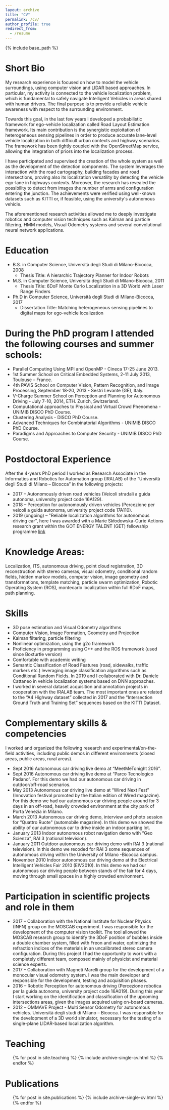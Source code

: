 ```yaml
---
layout: archive
title: "CV"
permalink: /cv/
author_profile: true
redirect_from:
  - /resume
---
```


{% include base_path %}

Short Bio
=====

My research experience is focused on how to model the vehicle surroundings, using computer vision and LIDAR based approaches. In particular, my activity is connected to the vehicle localization problem, which is fundamental to safely navigate Intelligent Vehicles in areas shared with human drivers. The final purpose is to provide a reliable vehicle awareness with respect to the surrounding environment. 

Towards this goal, in the last few years I developed a probabilistic framework for ego-vehicle localization called Road Layout Estimation framework. Its main contribution is the synergistic exploitation of heterogeneous sensing pipelines in order to produce accurate lane-level vehicle localization in both difficult urban contexts and highway scenarios. The framework has been tightly coupled with the OpenStreetMap service, allowing the integration of priors into the localization process.  

I have participated and supervised the creation of the whole system as well as the development of the detection components. The system leverages the interaction with the road cartography, building facades and road intersections, proving also its localization versatility by detecting the vehicle ego-lane in highways contexts. Moreover, the research has revealed the possibility to detect from images the number of arms and configuration entering the junction. The achievements were verified using well-known datasets such as KITTI or, if feasible, using the university's autonomous vehicle.  

The aforementioned research activities allowed me to deeply investigate robotics and computer vision techniques such as Kalman and particle filtering, HMM models, Visual Odometry systems and several convolutional neural network applications. 


Education
======
* B.S. in Computer Science, Università degli Studi di Milano-Bicocca, 2008
  * Thesis Title: A hierarchic Trajectory Planner for Indoor Robots
* M.S. in Computer Science, Università degli Studi di Milano-Bicocca, 2011
  * Thesis Title: 6DoF Monte Carlo Localization in a 3D World with Laser Range Finders 
* Ph.D in Computer Science, Università degli Studi di Milano-Bicocca, 2017
  * Dissertation Title: Matching heterogeneous sensing pipelines to digital maps for ego-vehicle localization

During the PhD program I attended the following courses and summer schools: 
======

* Parallel Computing Using MPI and OpenMP - Cineca 17-25 June 2013. 
* 1st Summer School on Critical Embedded Systems, 2-11 July 2013, Toulouse – France. 
* 4th PAVIS School on Computer Vision, Pattern Recognition, and Image Processing, September 18-20, 2013 - Sestri Levante (GE), Italy. 
* V-Charge Summer School on Perception and Planning for Autonomous Driving - July 7-10, 2014, ETH. Zurich, Switzerland. 
* Computational approaches to Physical and Virtual Crowd Phenomena - UNIMIB DISCO PhD Course. 
* Clustering Analysis - DISCO PhD Course. 
* Advanced Techniques for Combinatorial Algorithms - UNIMIB DISCO PhD Course. 
* Paradigms and Approaches to Computer Security - UNIMIB DISCO PhD Course.   

Postdoctoral Experience
=====

After the 4-years PhD period I worked as Research Associate in the Informatics and Robotics for Automation group (IRALAB) of the “Università degli Studi di Milano – Bicocca” in the following projects: 

* 2017 – Autonomously driven road vehicles (Veicoli stradali a guida autonoma, university project code 16A129). 
* 2018 – Perception for autonomously driven vehicles (Percezione per veicoli a guida autonoma, university project code 17A110). 
* 2019 (ongoing) – "Reliable localization algorithms for autonomous driving car", here I was awarded with a Marie Skłodowska-Curie Actions research grant within the GOT ENERGY TALENT (GET) fellowship programme [link](http://gotenergytalent.uah.es/member/augusto-luis-ballardini/ "MSCA-COFUND")
  

Knowledge Areas: 
====== 
Localization, ITS, autonomous driving, point cloud registration, 3D reconstruction with stereo cameras, visual odometry, conditional random fields, hidden markov models, computer vision, image geometry and transformations, template matching, particle swarm optimization, Robotic Operating System (ROS), montecarlo localization within full 6DoF maps, path planning. 

Skills
======
* 3D pose estimation and Visual Odometry algorithms 
* Computer Vision, Image Formation, Geometry and Projection 
* Kalman filtering, particle filtering 
* Nonlinear optimization, using the g2o framework 
* Proficiency in programming using C++ and the ROS framework (used since Boxturtle version) 
* Comfortable with academic writing 
* Semantic Classification of Road Features (road, sidewalks, traffic markers etc.) leveraging image classification algorithms such as Conditional Random Fields. In 2019 and I collaborated with Dr. Daniele Cattaneo in vehicle localization systems based on DNN approaches.
* I worked in several dataset acquisition and annotation projects in cooperation with the IRALAB team. The most important ones are related to the “A4 Highway dataset” collected in 2017 and the “Intersection Ground Truth and Training Set” sequences based on the KITTI Dataset.  


Complementary skills & competencies 
=====

I worked and organized the following research and experimental/on-the-field activities, including public demos in different environments (closed areas, public areas, rural areas). 

* Sept 2016 Autonomous car driving live demo at “MeetMeTonight 2016”. 
* Sept 2016 Autonomous car driving live demo at “Parco Tecnologico Padano”. For this demo we had our autonomous car driving in outdoor/off-road scenarios. 
* May 2013 Autonomous car driving live demo at “Wired Next Fest” (Innovation festival promoted by the Italian edition of Wired magazine). For this demo we had our autonomous car driving people around for 3 days in an off-road, heavily crowded environment at the city park of Porta Venezia in Milano. 
* March 2013 Autonomous car driving demo, interview and photo session for “Quattro Ruote" (automobile magazine). In this demo we showed the ability of our autonomous car to drive inside an indoor parking lot. 
* January 2013 Indoor autonomous robot navigation demo with “Geo Scienza”, RAI 3 (national television). 
* January 2011 Outdoor autonomous car driving demo with RAI 3 (national television). In this demo we recoded for RAI 3 some sequences of autonomous driving within the University of Milano -Bicocca campus. 
* November 2010 Indoor autonomous car driving demo at the Electrical Intelligent Vehicles Fair 2010 (EIV2010). In this demo we had our autonomous car driving people between stands of the fair for 4 days, moving through small spaces in a highly crowded environment. 

Participation in scientific projects and role in them 
=====

* 2017 – Collaboration with the National Institute for Nuclear Physics (INFN) group on the MOSCAB experiment. I was responsible for the development of the computer vision toolkit. The tool allowed the MOSCAB research group to identify the 3DoF position of bubbles inside a double chamber system, filled with Freon and water, optimizing the refraction indices of the materials in an uncalibrated stereo camera configuration. 
During this project I had the opportunity to work with a completely different team, composed mainly of physicist and material science experts. 
* 2017 – Collaboration with Magneti Marelli group for the development of a monocular visual odometry system. I was the main developer and responsible for the development, testing and acquisition phases. 
* 2016 – Robotic Perception for autonomous driving (Percezione robotica per la guida autonoma, university project code 16A019). During this year I start working on the identification and classification of the upcoming intersections areas, given the images acquired using on-board cameras. 
* 2012 – OMMAVE Project - Multi Sensor Odometry for autonomous vehicles. Università degli studi di Milano – Bicocca. I was responsible for the development of a 3D world simulator, necessary for the testing of a single-plane LIDAR-based localization algorithm. 


Teaching
======
  <ul>{% for post in site.teaching %}
    {% include archive-single-cv.html %}
  {% endfor %}</ul>

Publications
======
  <ul>{% for post in site.publications %}
    {% include archive-single-cv.html %}
  {% endfor %}</ul>


<!---  
Talks
======
  <ul>{% for post in site.talks %}
    {% include archive-single-talk-cv.html %}
  {% endfor %}</ul>
-->

<!--
Service and leadership
======
* Currently signed in to 43 different slack teams
-->